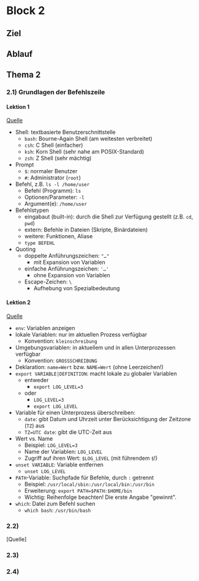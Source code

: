 # Block 2

## Ziel

## Ablauf

## Thema 2

### 2.1) Grundlagen der Befehlszeile

#### Lektion 1

[Quelle](https://learning.lpi.org/de/learning-materials/010-160/2/2.1/2.1_01/)

- Shell: textbasierte Benutzerschnittstelle
    - `bash`: Bourne-Again Shell (am weitesten verbreitet)
    - `csh`: C Shell (einfacher)
    - `ksh`: Korn Shell (sehr nahe am POSIX-Standard)
    - `zsh`: Z Shell (sehr mächtig)
- Prompt
    - `$`: normaler Benutzer
    - `#`: Administrator (`root`)
- Befehl, z.B. `ls -l /home/user`
    - Befehl (Programm): `ls`
    - Optionen/Parameter: `-l`
    - Argument(e): `/home/user`
- Befehlstypen
    - eingabaut (built-in): durch die Shell zur Verfügung gestellt (z.B. `cd`, `pwd`)
    - extern: Befehle in Dateien (Skripte, Binärdateien)
    - weitere: Funktionen, Aliase
    - `type BEFEHL`
- Quoting
    - doppelte Anführungszeichen: `"…"`
        - mit Expansion von Variablen
    - einfache Anführungszeichen: `'…'`
        - ohne Expansion von Variablen
    - Escape-Zeichen: `\`
        - Aufhebung von Spezialbedeutung

#### Lektion 2

[Quelle](https://learning.lpi.org/de/learning-materials/010-160/2/2.1/2.1_02/)

- `env`: Variablen anzeigen
- lokale Variablen: nur im aktuellen Prozess verfügbar
    - Konvention: `kleinschreibung`
- Umgebungsvariablen: in aktuellem und in allen Unterprozessen verfügbar
    - Konvention: `GROSSSCHREIBUNG`
- Deklaration: `name=Wert` bzw. `NAME=Wert` (ohne Leerzeichen!)
- `export VARIABLE|DEFINITION`: macht lokale zu globaler Variablen
    - entweder
        - `export LOG_LEVEL=3`
    - oder
        - `LOG_LEVEL=3`
        - `export LOG_LEVEL`
- Variable für einen Unterprozess überschreiben:
    - `date`: gibt Datum und Uhrzeit unter Berücksichtigung der Zeitzone (`TZ`) aus
    - `TZ=UTC date`: gibt die UTC-Zeit aus
- Wert vs. Name
    - Beispiel: `LOG_LEVEL=3`
    - Name der Variablen: `LOG_LEVEL`
    - Zugriff auf ihren Wert: `$LOG_LEVEL` (mit führendem `$`!)
- `unset VARIABLE`: Variable entfernen
    - `unset LOG_LEVEL`
- `PATH`-Variable: Suchpfade für Befehle, durch `:` getrennt
    - Beispiel: `/usr/local/sbin:/usr/local/bin:/usr/bin`
    - Erweiterung: `export PATH=$PATH:$HOME/bin`
    - Wichtig: Reihenfolge beachten! Die erste Angabe "gewinnt".
- `which`: Datei zum Befehl suchen
    - `which bash`: `/usr/bin/bash`

### 2.2) 

[Quelle]

### 2.3)

### 2.4)
